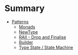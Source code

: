 # Summary

- [Patterns](./patterns.md)
  - [Monads]()
  - [NewType](patterns/newtype.md)
  - [RAII - Drop and Finalise]()
  - [Builder]()
  - [Type State / State Machine]()
